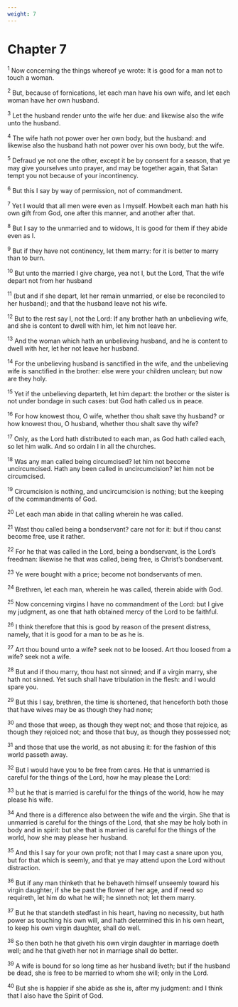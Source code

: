 ```yaml
---
weight: 7
---
```


# Chapter 7

<sup>1</sup> Now concerning the things whereof ye wrote: It is good for a man not to touch a woman. 

<sup>2</sup> But, because of fornications, let each man have his own wife, and let each woman have her own husband. 

<sup>3</sup> Let the husband render unto the wife her due: and likewise also the wife unto the husband. 

<sup>4</sup> The wife hath not power over her own body, but the husband: and likewise also the husband hath not power over his own body, but the wife. 

<sup>5</sup> Defraud ye not one the other, except it be by consent for a season, that ye may give yourselves unto prayer, and may be together again, that Satan tempt you not because of your incontinency. 

<sup>6</sup> But this I say by way of permission, not of commandment. 

<sup>7</sup> Yet I would that all men were even as I myself. Howbeit each man hath his own gift from God, one after this manner, and another after that. 

<sup>8</sup> But I say to the unmarried and to widows, It is good for them if they abide even as I. 

<sup>9</sup> But if they have not continency, let them marry: for it is better to marry than to burn. 

<sup>10</sup> But unto the married I give charge, yea not I, but the Lord, That the wife depart not from her husband 

<sup>11</sup> (but and if she depart, let her remain unmarried, or else be reconciled to her husband); and that the husband leave not his wife. 

<sup>12</sup> But to the rest say I, not the Lord: If any brother hath an unbelieving wife, and she is content to dwell with him, let him not leave her. 

<sup>13</sup> And the woman which hath an unbelieving husband, and he is content to dwell with her, let her not leave her husband. 

<sup>14</sup> For the unbelieving husband is sanctified in the wife, and the unbelieving wife is sanctified in the brother: else were your children unclean; but now are they holy. 

<sup>15</sup> Yet if the unbelieving departeth, let him depart: the brother or the sister is not under bondage in such cases: but God hath called us in peace. 

<sup>16</sup> For how knowest thou, O wife, whether thou shalt save thy husband? or how knowest thou, O husband, whether thou shalt save thy wife? 

<sup>17</sup> Only, as the Lord hath distributed to each man, as God hath called each, so let him walk. And so ordain I in all the churches. 

<sup>18</sup> Was any man called being circumcised? let him not become uncircumcised. Hath any been called in uncircumcision? let him not be circumcised. 

<sup>19</sup> Circumcision is nothing, and uncircumcision is nothing; but the keeping of the commandments of God. 

<sup>20</sup> Let each man abide in that calling wherein he was called. 

<sup>21</sup> Wast thou called being a bondservant? care not for it: but if thou canst become free, use it rather. 

<sup>22</sup> For he that was called in the Lord, being a bondservant, is the Lord’s freedman: likewise he that was called, being free, is Christ’s bondservant. 

<sup>23</sup> Ye were bought with a price; become not bondservants of men. 

<sup>24</sup> Brethren, let each man, wherein he was called, therein abide with God. 

<sup>25</sup> Now concerning virgins I have no commandment of the Lord: but I give my judgment, as one that hath obtained mercy of the Lord to be faithful. 

<sup>26</sup> I think therefore that this is good by reason of the present distress, namely, that it is good for a man to be as he is. 

<sup>27</sup> Art thou bound unto a wife? seek not to be loosed. Art thou loosed from a wife? seek not a wife. 

<sup>28</sup> But and if thou marry, thou hast not sinned; and if a virgin marry, she hath not sinned. Yet such shall have tribulation in the flesh: and I would spare you. 

<sup>29</sup> But this I say, brethren, the time is shortened, that henceforth both those that have wives may be as though they had none; 

<sup>30</sup> and those that weep, as though they wept not; and those that rejoice, as though they rejoiced not; and those that buy, as though they possessed not; 

<sup>31</sup> and those that use the world, as not abusing it: for the fashion of this world passeth away. 

<sup>32</sup> But I would have you to be free from cares. He that is unmarried is careful for the things of the Lord, how he may please the Lord: 

<sup>33</sup> but he that is married is careful for the things of the world, how he may please his wife. 

<sup>34</sup> And there is a difference also between the wife and the virgin. She that is unmarried is careful for the things of the Lord, that she may be holy both in body and in spirit: but she that is married is careful for the things of the world, how she may please her husband. 

<sup>35</sup> And this I say for your own profit; not that I may cast a snare upon you, but for that which is seemly, and that ye may attend upon the Lord without distraction. 

<sup>36</sup> But if any man thinketh that he behaveth himself unseemly toward his virgin daughter, if she be past the flower of her age, and if need so requireth, let him do what he will; he sinneth not; let them marry. 

<sup>37</sup> But he that standeth stedfast in his heart, having no necessity, but hath power as touching his own will, and hath determined this in his own heart, to keep his own virgin daughter, shall do well. 

<sup>38</sup> So then both he that giveth his own virgin daughter in marriage doeth well; and he that giveth her not in marriage shall do better. 

<sup>39</sup> A wife is bound for so long time as her husband liveth; but if the husband be dead, she is free to be married to whom she will; only in the Lord. 

<sup>40</sup> But she is happier if she abide as she is, after my judgment: and I think that I also have the Spirit of God. 


